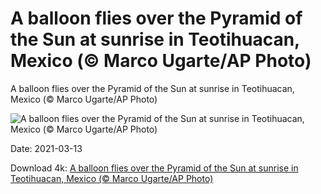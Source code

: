# A balloon flies over the Pyramid of the Sun at sunrise in Teotihuacan, Mexico (© Marco Ugarte/AP Photo)

A balloon flies over the Pyramid of the Sun at sunrise in Teotihuacan, Mexico (© Marco Ugarte/AP Photo)

![A balloon flies over the Pyramid of the Sun at sunrise in Teotihuacan, Mexico (© Marco Ugarte/AP Photo)](https://bing.com/th?id=OHR.AztecNewYear_EN-US8147148173_UHD.jpg&w=1024&h=576)

Date: 2021-03-13

Download 4k: [A balloon flies over the Pyramid of the Sun at sunrise in Teotihuacan, Mexico (© Marco Ugarte/AP Photo)](https://bing.com/th?id=OHR.AztecNewYear_EN-US8147148173_UHD.jpg)

